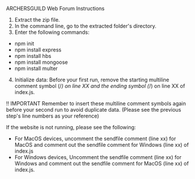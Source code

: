 ARCHERSGUILD Web Forum Instructions

1. Extract the zip file.
2. In the command line, go to the extracted folder's directory.
3. Enter the following commands:
  - npm init
  - npm install express
  - npm install hbs
  - npm install mongoose
  - npm install multer
4. Initialize data: Before your first run, remove the starting multiline comment symbol (/*) on line XX
and the ending symbol (*/) on line XX of index.js.

!! IMPORTANT 
Remember to insert these multiline comment symbols again before your second run to avoid
duplicate data. (Please see the previous step's line numbers as your reference)

If the website is not running, please see the following:
- For MacOS devices, uncomment the sendfile comment (line xx) for MacOS and comment out the sendfile comment for Windows (line xx) of index.js
- For Windows devices, Uncomment the sendfile comment (line xx) for Windows and comment out the sendfile comment for MacOS (line xx) of index.js.
